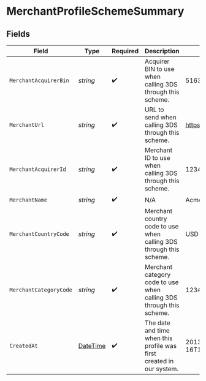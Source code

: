 # MerchantProfileSchemeSummary


## Fields

| Field                                                                                 | Type                                                                                  | Required                                                                              | Description                                                                           | Example                                                                               |
| ------------------------------------------------------------------------------------- | ------------------------------------------------------------------------------------- | ------------------------------------------------------------------------------------- | ------------------------------------------------------------------------------------- | ------------------------------------------------------------------------------------- |
| `MerchantAcquirerBin`                                                                 | *string*                                                                              | :heavy_check_mark:                                                                    | Acquirer BIN to use when calling 3DS through this scheme.                             | 516327                                                                                |
| `MerchantUrl`                                                                         | *string*                                                                              | :heavy_check_mark:                                                                    | URL to send when calling 3DS through this scheme.                                     | https://example.com                                                                   |
| `MerchantAcquirerId`                                                                  | *string*                                                                              | :heavy_check_mark:                                                                    | Merchant ID to use when calling 3DS through this scheme.                              | 123456789012345                                                                       |
| `MerchantName`                                                                        | *string*                                                                              | :heavy_check_mark:                                                                    | N/A                                                                                   | Acme Inc.                                                                             |
| `MerchantCountryCode`                                                                 | *string*                                                                              | :heavy_check_mark:                                                                    | Merchant country code to use when calling 3DS through this scheme.                    | USD                                                                                   |
| `MerchantCategoryCode`                                                                | *string*                                                                              | :heavy_check_mark:                                                                    | Merchant category code to use when calling 3DS through this scheme.                   | 1234                                                                                  |
| `CreatedAt`                                                                           | [DateTime](https://learn.microsoft.com/en-us/dotnet/api/system.datetime?view=net-5.0) | :heavy_check_mark:                                                                    | The date and time when this profile was first created in our system.                  | 2013-07-16T19:23:00.000+00:00                                                         |